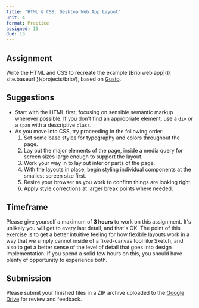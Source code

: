 ```yaml
---
title: "HTML & CSS: Desktop Web App Layout"
unit: 4
format: Practice
assigned: 15
due: 16
---
```


Assignment
----------

Write the HTML and CSS to recreate the example [Brio web app]({{ site.baseurl }}/projects/brio/), based on [Gusto](https://gusto.com).


Suggestions
-----------

- Start with the HTML first, focusing on sensible semantic markup wherever possible. If you don't find an appropriate element, use a `div` or a `span` with a descriptive `class`.
- As you move into CSS, try proceeding in the following order:
    1. Set some base styles for typography and colors throughout the page.
    2. Lay out the major elements of the page, inside a media query for screen sizes large enough to support the layout.
    3. Work your way in to lay out interior parts of the page.
    4. With the layouts in place, begin styling individual components at the smallest screen size first.
    5. Resize your browser as you work to confirm things are looking right.
    6. Apply style corrections at larger break points where needed.


Timeframe
---------

Please give yourself a maximum of **3 hours** to work on this assignment. It's unlikely you will get to every last detail, and that's OK. The point of this exercise is to get a better intuitive feeling for how flexible layouts work in a way that we simply cannot inside of a fixed-canvas tool like Sketch, and also to get a better sense of the level of detail that goes into design implementation. If you spend a solid few hours on this, you should have plenty of opportunity to experience both.


Submission
----------

Please submit your finished files in a ZIP archive uploaded to the [Google Drive](https://drive.google.com/drive/folders/1lnGYy8PCG6Gbo2bk3dhJC5KVvBfdrTYn) for review and feedback.
